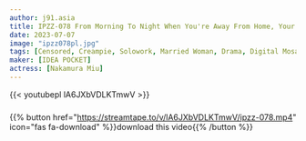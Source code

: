 ```yaml
---
author: j91.asia
title: IPZZ-078 From Morning To Night When You're Away From Home, Your Father-In-Law's Tongue Licking Tongue Technique Keeps Me Squid... [Special Edition Licking Rape Old Man] Miu Nakamura
date: 2023-07-07
image: "ipzz078pl.jpg"
tags: [Censored, Creampie, Solowork, Married Woman, Drama, Digital Mosaic, Cuckold, Kiss]
maker: [IDEA POCKET]
actress: [Nakamura Miu]
---
```



{{< youtubepl lA6JXbVDLKTmwV >}}
###

{{% button href="https://streamtape.to/v/lA6JXbVDLKTmwV/ipzz-078.mp4" icon="fas fa-download" %}}download this video{{% /button %}}

